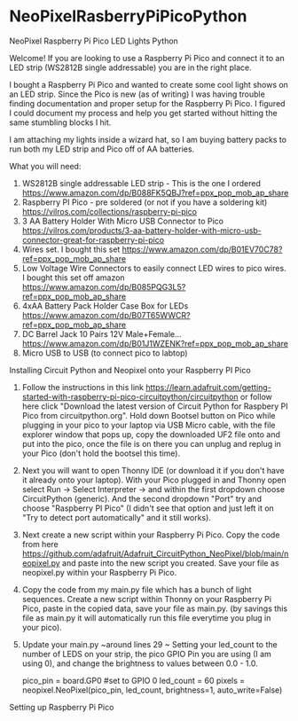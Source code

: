 # NeoPixelRasberryPiPicoPython
NeoPixel Raspberry Pi Pico LED Lights Python

Welcome! If you are looking to use a Raspberry Pi Pico and connect it to an LED strip (WS2812B single addressable) you are in the right place. 

I bought a Raspberry Pi Pico and wanted to create some cool light shows on an LED strip. Since the Pico is new (as of writing) I was having trouble finding documentation and proper setup for the Raspberry Pi Pico. I figured I could document my process and help you get started without hitting the same stumbling blocks I hit. 

I am attaching my lights inside a wizard hat, so I am buying battery packs to run both my LED strip and Pico off of AA batteries. 


What you will need:
1. WS2812B single addressable LED strip - This is the one I ordered https://www.amazon.com/dp/B088FK5QBJ?ref=ppx_pop_mob_ap_share
2. Raspberry PI Pico - pre soldered (or not if you have a soldering kit) https://vilros.com/collections/raspberry-pi-pico
3. 3 AA Battery Holder With Micro USB Connector to Pico https://vilros.com/products/3-aa-battery-holder-with-micro-usb-connector-great-for-raspberry-pi-pico
4. Wires set. I bought this set  https://www.amazon.com/dp/B01EV70C78?ref=ppx_pop_mob_ap_share
5. Low Voltage Wire Connectors to easily connect LED wires to pico wires. I bought this set off amazon https://www.amazon.com/dp/B085PQG3L5?ref=ppx_pop_mob_ap_share
6. 4xAA Battery Pack Holder Case Box for LEDs https://www.amazon.com/dp/B07T65WWCR?ref=ppx_pop_mob_ap_share
7. DC Barrel Jack 10 Pairs 12V Male+Female... https://www.amazon.com/dp/B01J1WZENK?ref=ppx_pop_mob_ap_share
8. Micro USB to USB (to connect pico to labtop)


Installing Circuit Python and Neopixel onto your Raspberry PI Pico
1. Follow the instructions in this link https://learn.adafruit.com/getting-started-with-raspberry-pi-pico-circuitpython/circuitpython  or follow here click "Download the latest version of Circuit Python for Raspbery PI Pico from circuitpython.org". Hold down Bootsel button on Pico while plugging in your pico to your laptop via USB Micro cable, with the file explorer window that pops up, copy the downloaded UF2 file onto and put into the pico, once the file is on there you can unplug and replug in your Pico (don't hold the bootsel this time). 
2. Next you will want to open Thonny IDE (or download it if you don't have it already onto your laptop). With your Pico plugged in and Thonny open select  Run -> Select Interpreter -> and within the first dropdown choose CircuitPython (generic). And the second dropdown "Port" try and choose "Raspberry PI Pico" (I didn't see that option and just left it on "Try to detect port automatically" and it still works).
3. Next create a new script within your Raspberry Pi Pico. Copy the code from here https://github.com/adafruit/Adafruit_CircuitPython_NeoPixel/blob/main/neopixel.py and paste into the new script you created. Save your file as neopixel.py within your Raspberry Pi Pico.
4. Copy the code from my main.py file which has a bunch of light sequences. Create a new script within Thonny on your Raspberry Pi Pico, paste in the copied data,  save  your file as main.py. (by savings this file as main.py it will automatically run this file everytime you plug in your pico). 
5. Update your main.py ~around lines 29 ~ Setting your led_count to the number of LEDS on your strip, the pico GPIO Pin you are using (I am using 0), and change the brightness to values between 0.0 - 1.0.

    pico_pin = board.GP0 #set to GPIO 0
    led_count = 60
    pixels = neopixel.NeoPixel(pico_pin, led_count, brightness=1, auto_write=False)   


Setting up Raspberry Pi Pico
